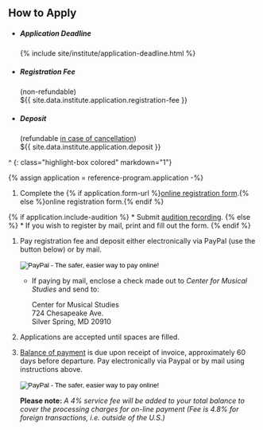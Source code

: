 ## How to Apply

* ##### Application Deadline
    <div>{% include site/institute/application-deadline.html %}</div>
* <h5>Registration Fee</h5>
    <div>(non-refundable)</div>
    <div>${{ site.data.institute.application.registration-fee }}</div>
* ##### Deposit
    <div>(refundable <a href="#cancellation-policy--refunds">in case of cancellation</a>)</div>
    <div>${{ site.data.institute.application.deposit }}</div>
^
{: class="highlight-box colored" markdown="1"}

{% assign application = reference-program.application -%}
1. Complete the {% if application.form-url %}<a href="{{ application.form-url }}" target="_blank">online registration form</a>.{% else %}online registration form.{% endif %}

{% if application.include-audition %}
    * Submit [audition recording](mailto:music@amalfi-festival.org).
{% else %}
    * If you wish to register by mail, print and fill out the form.
{% endif %}

1. Pay registration fee and deposit either electronically via PayPal (use the button below) or by mail.

    <form action="https://www.paypal.com/cgi-bin/webscr" method="post" target="_top">
    <input type="hidden" name="cmd" value="_s-xclick">
    <input type="hidden" name="hosted_button_id" value="V3ERVBU7KJCZL">
    <input type="image" src="https://www.paypalobjects.com/en_US/i/btn/btn_paynowCC_LG.gif" border="0" name="submit" alt="PayPal - The safer, easier way to pay online!">
    <img alt="" border="0" src="https://www.paypalobjects.com/en_US/i/scr/pixel.gif" width="1" height="1">
    </form>

    * If paying by mail, enclose a check made out to *Center for Musical Studies* and send to:

        <div class="address">Center for Musical Studies<br/>
        724 Chesapeake Ave.<br/>
        Silver Spring, MD 20910</div>

1. Applications are accepted until spaces are filled.

1. [Balance of payment](#balance-of-payment) is due upon receipt of invoice, approximately 60 days before departure. Pay electronically via Paypal or by mail using instructions above.

    <form action="https://www.paypal.com/cgi-bin/webscr" method="post" target="_top">
    <input type="hidden" name="cmd" value="_s-xclick">
    <input type="hidden" name="hosted_button_id" value="V3ERVBU7KJCZL">
    <input type="image" src="https://www.paypalobjects.com/en_US/i/btn/btn_paynowCC_LG.gif" border="0" name="submit" alt="PayPal - The safer, easier way to pay online!">
    <img alt="" border="0" src="https://www.paypalobjects.com/en_US/i/scr/pixel.gif" width="1" height="1">
    </form>

    **Please note:** *A 4% service fee will be added to your total balance to cover the processing charges for on-line payment (Fee is 4.8% for foreign transactions, i.e. outside of the U.S.)*